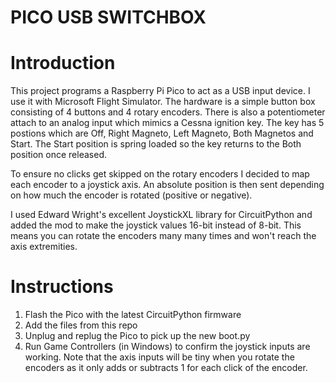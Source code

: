 # PICO USB SWITCHBOX

# Introduction

This project programs a Raspberry Pi Pico to act as a USB input device. I use it with Microsoft Flight Simulator. The hardware is a simple button box consisting of 4 buttons and 4 rotary encoders. There is also a potentiometer attach to an analog input which mimics a Cessna ignition key. The key has 5 postions which are Off, Right Magneto, Left Magneto, Both Magnetos and Start. The Start position is spring loaded so the key returns to the Both position once released.

To ensure no clicks get skipped on the rotary encoders I decided to map each encoder to a joystick axis. An absolute position is then sent depending on how much the encoder is rotated (positive or negative).

I used Edward Wright's excellent JoystickXL library for CircuitPython and added the mod to make the joystick values  16-bit instead of 8-bit. This means you can rotate the encoders many many times and won't reach the axis extremities.

# Instructions

1. Flash the Pico with the latest CircuitPython firmware
2. Add the files from this repo
3. Unplug and replug the Pico to pick up the new boot.py
4. Run Game Controllers (in Windows) to confirm the joystick inputs are working. Note that the axis inputs will be tiny when you rotate the encoders as it only adds or subtracts 1 for each click of the encoder.
